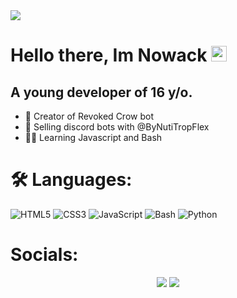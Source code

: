 <img src="https://cdn.discordapp.com/attachments/820752455578550303/898906711535022160/png-transparent-man-using-computer-web-development-mobile-app-development-software-developer-web-dev.png">

<h1>
    Hello there, Im Nowack <img src=https://media.giphy.com/media/hvRJCLFzcasrR4ia7z/giphy.gif width="25"/>
</h1>
<h2>
  A young developer of 16 y/o.
</h2>
  
+ 💪 Creator of Revoked Crow bot
+ 🤖 Selling discord bots with @ByNutiTropFlex
+ 👨‍🎓 Learning Javascript and Bash

# 🛠️ Languages:
![HTML5](https://img.icons8.com/color/30/html-5.png) ![CSS3](https://img.icons8.com/color/30/css3.png) ![JavaScript](https://img.icons8.com/color/30/javascript.png) ![Bash](https://img.icons8.com/plasticine/30/000000/bash.png) ![Python](https://img.icons8.com/color/30/python.png)

<h1>
    Socials:
</h1>
<p align="center">
<a href="https://discord.gg/candyisland" target="_BLANK"><img src="https://img.shields.io/badge/-Discord-7289DA?style=for-the-badge&logo=discord&logoColor=white"></a>
<a href="https://instagram.com/_nxwack_" target="_BLANK"><img src="https://img.shields.io/badge/-Instagram-E1306C?style=for-the-badge&logo=instagram&logoColor=white"></a>
</p>


